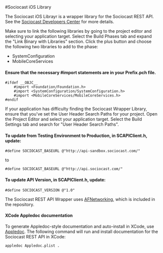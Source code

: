 #Sociocast iOS Library

The Sociocast iOS Librayr is a wrapper library for the Sociocast REST API. See the [Sociocast Developers Center](http://www.sociocast.com/dev-center/) for more details.


Make sure to link the following libraries by going to the project editor and selecting your application target. Select the Build Phases tab and expand the "Link Binary with Libraries" section. Click the plus button and choose the following two libraries to add to the phase:
* SystemConfiguration
* MobileCoreServices

#### Ensure that the necessary #import statements are in your Prefix.pch file.
````
#ifdef __OBJC__
    #import <Foundation/Foundation.h>
    #import <SystemConfiguration/SystemConfiguration.h>
    #import <MobileCoreServices/MobileCoreServices.h>
#endif
````

If your application has difficulty finding the Sociocast Wrapper Library, ensure that you've set the User Header Search Paths for your project. Open the Project Editor and select your application target. Select the Build Settings tab and search for "User Header Search Paths".

#### To update from Testing Environment to Production, in SCAPIClient.h, update:
````
#define SOCIOCAST_BASEURL @"http://api-sandbox.sociocast.com/"
````
to
````
#define SOCIOCAST_BASEURL @"http://api.sociocast.com/"
````

#### To update API Version, in SCAPIClient.h, update:
````
#define SOCIOCAST_VERSION @"1.0"
````
The Sociocast REST API Wrapper uses [AFNetworking](https://github.com/AFNetworking/AFNetworking), which is included in the repository.

#### XCode Appledoc documentation
To generate Appledoc-style documentation and auto-install in XCode, use [Appledoc](http://gentlebytes.com/appledoc/).
The following command will run and install documentation for the Sociocast REST API in XCode:
````
appledoc Appledoc.plist .
````
